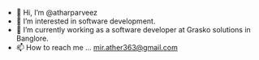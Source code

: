 - 👋 Hi, I’m @atharparveez
- 👀 I’m interested in software development.
- 🌱 I’m currently working as a software developer at Grasko solutions in Banglore.
- 📫 How to reach me ... mir.ather363@gmail.com

<!---
atharparveez/atharparveez is a ✨ special ✨ repository because its `README.md` (this file) appears on your GitHub profile.
You can click the Preview link to take a look at your changes.
--->
